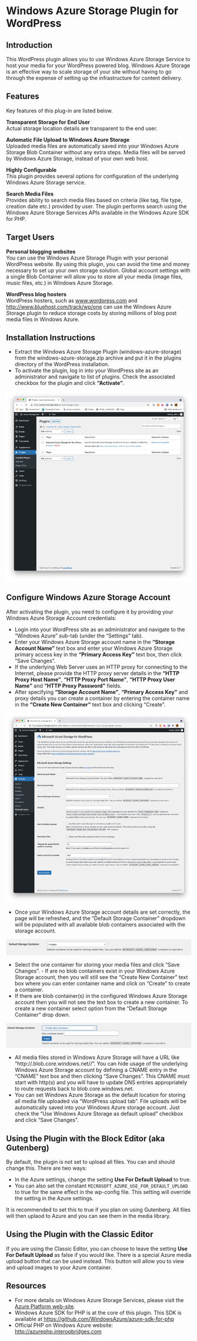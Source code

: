 # Windows Azure Storage Plugin for WordPress

## Introduction

This WordPress plugin allows you to use Windows Azure Storage Service to host your media for your WordPress powered blog. Windows Azure Storage is an effective way to scale storage of your site without having to go through the expense of setting up the infrastructure for content delivery.

## Features

Key features of this plug-in are listed below.

**Transparent Storage for End User**  
Actual storage location details are transparent to the end user.

**Automatic File Upload to Windows Azure Storage**  
Uploaded media files are automatically saved into your Windows Azure Storage Blob Container without any extra steps.  Media files will be served by Windows Azure Storage, instead of your own web host.

**Highly Configurable**  
This plugin provides several options for configuration of the underlying Windows Azure Storage service.

**Search Media Files**  
Provides ability to search media files based on criteria (like tag, file type, creation date etc.) provided by user. The plugin performs search using the Windows Azure Storage Services APIs available in the Windows Azure SDK for PHP.

## Target Users

**Personal blogging websites**  
You can use the Windows Azure Storage Plugin with your personal WordPress website. By using this plugin, you can avoid the time and money necessary to set up your own storage solution. Global account settings with a single Blob Container will allow you to store all your media (image files, music files, etc.) in Windows Azure Storage.

**WordPress blog hosters**  
WordPress hosters, such as www.wordpress.com and http://www.bluehost.com/track/wp/one can use the Windows Azure Storage plugin to reduce storage costs by storing millions of blog post media files in Windows Azure.


## Installation Instructions

- Extract the Windows Azure Storage Plugin (windows-azure-storage) from the windows-azure-storage.zip archive and put it in the plugins directory of the WordPress installation.
- To activate the plugin, log in into your WordPress site as an administrator and navigate to list of plugins. Check the associated checkbox for the plugin and click **“Activate”**.

![](.github/screenshots/userguide-activate-plugin.png)

## Configure Windows Azure Storage Account

After activating the plugin, you need to configure it by providing your Windows Azure Storage Account credentials:

- Login into your WordPress site as an administrator and navigate to the “Windows Azure” sub-tab (under the “Settings” tab).
- Enter your Windows Azure Storage account name in the **“Storage Account Name”** text box and enter your Windows Azure Storage primary access key in the **“Primary Access Key”** text box, then click “Save Changes”.
- If the underlying Web Server uses an HTTP proxy for connecting to the Internet, please provide the HTTP proxy server details in the **“HTTP Proxy Host Name”**, **“HTTP Proxy Port Name”**, **“HTTP Proxy User Name”** and **“HTTP Proxy Password”** fields. 
- After specifying **“Storage Account Name”**, **“Primary Access Key”** and proxy details you can create a container by entering the container name in the **“Create New Container”** text box and clicking “Create”.
  
![](.github/screenshots/userguide-user-settings.png)

- Once your Windows Azure Storage account details are set correctly, the page will be refreshed, and the “Default Storage Container” dropdown will be populated with all available blob containers associated with the storage account.
  
![](.github/screenshots/userguide-container.png)

- Select the one container for storing your media files and click “Save Changes”. - If are no blob containers exist in your Windows Azure Storage account, then you will still see the “Create New Container” text box where you can enter container name and click on “Create” to create a container.
- If there are blob container(s) in the configured Windows Azure Storage account then you will not see the text box to create a new container. To create a new container select <Create New Container> option from the “Default Storage Container” drop down.

![](.github/screenshots/userguide-new-container.png)

- All media files stored in Windows Azure Storage will have a URL like “http://<AccountName>.blob.core.windows.net/<ContainerName>/<MediaFileName>”. You can hide usage of the underlying Windows Azure Storage account by defining a CNAME entry in the “CNAME” text box and then clicking “Save Changes”. This CNAME must start with http(s) and you will have to update DNS entries appropriately to route requests back to blob.core.windows.net.
- You can set Windows Azure Storage as the default location for storing all media file uploaded via “WordPress upload tab”. File uploads will be automatically saved into your Windows Azure storage account. Just check the “Use Windows Azure Storage as default upload” checkbox and click “Save Changes”.
  
## Using the Plugin with the Block Editor (aka Gutenberg)

By default, the plugin is not set to upload all files. You can and should change this. There are two ways:

- In the Azure settings, change the setting **Use For Default Upload** to true.
- You can also set the constant `MICROSOFT_AZURE_USE_FOR_DEFAULT_UPLOAD` to true for the same effect in the wp-config file. This setting will override the setting in the Azure settings.

It is recommended to set this to true if you plan on using Gutenberg.  All files will then uplaod to Azure and you can see them in the media library.

## Using the Plugin with the Classic Editor

If you are using the Classic Editor, you can choose to leave the setting **Use For Default Upload** as false if you would like.  There is a special Azure media upload button that can be used instead.  This button will allow you to view and upload images to your Azure container.

## Resources
- For more details on Windows Azure Storage Services, please visit the [Azure Platform web-site](https://azure.microsoft.com/en-us/).
- Windows Azure SDK for PHP is at the core of this plugin. This SDK is available at https://github.com/WindowsAzure/azure-sdk-for-php
-  Official PHP on Windows Azure website: http://azurephp.interopbridges.com
